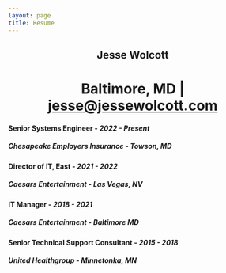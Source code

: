 ```yaml
---
layout: page
title: Resume
---
```


## <center><strong>Jesse Wolcott</strong></center>
# <center>Baltimore, MD | jesse@jessewolcott.com</center>

#### Senior Systems Engineer - *2022 - Present*
##### Chesapeake Employers Insurance - Towson, MD

#### Director of IT, East - *2021 - 2022*
##### Caesars Entertainment - Las Vegas, NV

#### IT Manager - *2018 - 2021*
##### Caesars Entertainment - Baltimore MD

#### Senior Technical Support Consultant - *2015 - 2018*
##### United Healthgroup - Minnetonka, MN
